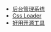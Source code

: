 <!-- _sidebar.md -->
- [后台管理系统](thirdParty/open.md)
- [Css Loader](thirdParty/cssloader.md)
- [好用开源工具](thirdParty/openTools.md)